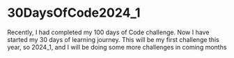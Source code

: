 # 30DaysOfCode2024_1
Recently, I had completed my 100 days of Code challenge. Now I have started my 30 days of learning journey. This will be my first challenge this year, so 2024_1, and I will be doing some more challenges in coming months
